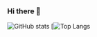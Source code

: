 ### Hi there 👋
![GitHub stats](https://github-readme-stats.vercel.app/api?username=MertJSX&show_icons=true&theme=radical&hide=contribs)
[![Top Langs](https://github-readme-stats.vercel.app/api/top-langs/?username=MertJSX&layout=compact)
<!--
**MertJSX/MertJSX** is a ✨ _special_ ✨ repository because its `README.md` (this file) appears on your GitHub profile.

Here are some ideas to get you started:

- 🔭 I’m currently working on ...
- 🌱 I’m currently learning ...
- 👯 I’m looking to collaborate on ...
- 🤔 I’m looking for help with ...
- 💬 Ask me about ...
- 📫 How to reach me: ...
- 😄 Pronouns: ...
- ⚡ Fun fact: ...
-->
